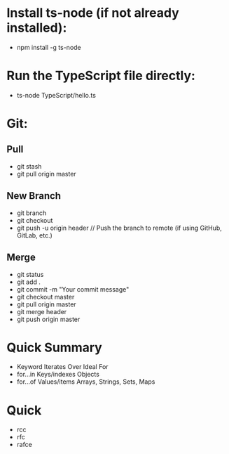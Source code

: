# Install ts-node (if not already installed):

- npm install -g ts-node

# Run the TypeScript file directly:

- ts-node TypeScript/hello.ts

# Git:

## Pull

- git stash
- git pull origin master

## New Branch

- git branch
- git checkout <branch Name = header>
- git push -u origin header // Push the branch to remote (if using GitHub, GitLab, etc.)

## Merge

- git status
- git add .
- git commit -m "Your commit message"
- git checkout master
- git pull origin master
- git merge header
- git push origin master


# Quick Summary
- Keyword	    Iterates Over	Ideal For
- for...in	Keys/indexes	Objects
- for...of	Values/items	Arrays, Strings, Sets, Maps

# Quick
- rcc
- rfc
- rafce

